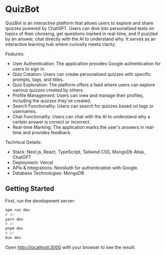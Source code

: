 # QuizBot
QuizBot is an interactive platform that allows users to explore and share quizzes powered by ChatGPT. Users can dive into personalized tests on topics of their choosing, get questions marked in real-time, and if puzzled by an answer, chat directly with the AI to understand why. It serves as an interactive learning hub where curiosity meets clarity.

Features:
- User Authentication: The application provides Google authentication for users to sign in.
- Quiz Creation: Users can create personalized quizzes with specific prompts, tags, and titles.
- Quiz Exploration: The platform offers a feed where users can explore various quizzes created by others.
- Profile Management: Users can view and manage their profiles, including the quizzes they've created.
- Search Functionality: Users can search for quizzes based on tags or usernames.
- Chat Functionality: Users can chat with the AI to understand why a certain answer is correct or incorrect.
- Real-time Marking: The application marks the user's answers in real-time and provides feedback.

Technical Details:
- Stack: Next.js, React, TypeScript, Tailwind CSS, MongoDb Atlas, ChatGPT
- Deployment: Vercel
- APIs & Integrations: NextAuth for authentication with Google.
- Database Technologies: MongoDB


## Getting Started

First, run the development server:

```bash
npm run dev
# or
yarn dev
# or
pnpm dev
# or
bun dev
```

Open [http://localhost:3000](http://localhost:3000) with your browser to see the result.
